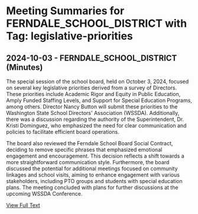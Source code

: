 # Meeting Summaries for FERNDALE_SCHOOL_DISTRICT with Tag: legislative-priorities

## 2024-10-03 - FERNDALE_SCHOOL_DISTRICT (Minutes)

The special session of the school board, held on October 3, 2024, focused on several key legislative priorities derived from a survey of Directors. These priorities include Academic Rigor and Equity in Public Education, Amply Funded Staffing Levels, and Support for Special Education Programs, among others. Director Nancy Button will submit these priorities to the Washington State School Directors' Association (WSSDA). Additionally, there was a discussion regarding the authority of the Superintendent, Dr. Kristi Dominguez, who emphasized the need for clear communication and policies to facilitate efficient board operations. 

The board also reviewed the Ferndale School Board Social Contract, deciding to remove specific phrases that emphasized emotional engagement and encouragement. This decision reflects a shift towards a more straightforward communication style. Furthermore, the board discussed the potential for additional meetings focused on community linkages and school visits, aiming to enhance engagement with various stakeholders, including PTO groups and students with special education plans. The meeting concluded with plans for further discussions at the upcoming WSSDA Conference.

[View Full Text](https://raw.githubusercontent.com/VoronoiPerspectives/WashingtonStateSchoolBoardExplorer/refs/heads/main/data/countries/usa/states/wa/counties/whatcom/school_boards/ferndale_school_district/2024/2024-10-03-minutes.txt)

